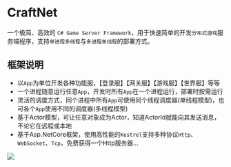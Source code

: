 # CraftNet

一个极简、高效的 `C# Game Server Framework`，用于快速简单的开发`分布式游戏`服务端程序，支持`单进程多线程`与`多进程单线程`的部署方式。


## 框架说明
* 以`App`为单位开发各种功能服，【登录服】【网关服】【游戏服】【世界服】等等
* 一个进程随意运行任意`App`，开发时所有`App`在一个进程运行，部署时按需运行
* 灵活的调度方式，同个进程中所有`App`可使用同个线程调度器(单线程模型)，也可各个`App`使用不同的调度器(多线程模型)
* 基于Actor模型，可让任意对象成为Actor，知道ActorId就能向其发送消息，不论它在远程或本地
* 基于Asp.NetCore框架，使用高性能的`Kestrel`支持多种协议`Http`、`WebSocket`、`Tcp`，免费获得一个Http服务器...

![](https://github.com/Yinmany/XGFramework/raw/main/doc/framework.png)